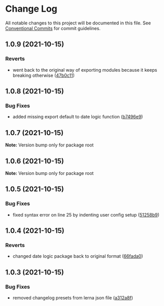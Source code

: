 # Change Log

All notable changes to this project will be documented in this file.
See [Conventional Commits](https://conventionalcommits.org) for commit guidelines.

## 1.0.9 (2021-10-15)


### Reverts

* went back to the original way of exporting modules because it keeps breaking otherwise ([47b0c11](https://github.com/megob56/lerna-test/commit/47b0c111aad0e18193fc01650742036d0a687391))





## 1.0.8 (2021-10-15)


### Bug Fixes

* added missing export default to date logic function ([b7496e9](https://github.com/megob56/lerna-test/commit/b7496e9ac828fac78282577274e24432b3effa58))





## 1.0.7 (2021-10-15)

**Note:** Version bump only for package root





## 1.0.6 (2021-10-15)

**Note:** Version bump only for package root





## 1.0.5 (2021-10-15)


### Bug Fixes

* fixed syntax error on line 25 by indenting user config setup ([51258b9](https://github.com/megob56/lerna-test/commit/51258b979d220931805928dab5da1143cebfffce))





## 1.0.4 (2021-10-15)


### Reverts

* changed date logic package back to original format ([66fada0](https://github.com/megob56/lerna-test/commit/66fada044715416db5f6426523eb3dc73b3a2180))





## 1.0.3 (2021-10-15)


### Bug Fixes

* removed changelog presets from lerna json file ([a312a8f](https://github.com/megob56/lerna-test/commit/a312a8f988ab21bed2b8aaebd151789afc814cb5))
